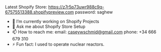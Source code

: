 Latest Shopify Store: https://z7r5p73uwr988c9q-67575513388.shopifypreview.com
password: saghew

- 🔭 I’m currently working on Shopify Projects
- 💬 Ask me about Shopify Store Setup
- 📫 How to reach me: 
          email: caseywschmid@gmail.com
          phone: +34 666 679 310
- ⚡ Fun fact: I used to operate nuclear reactors.
